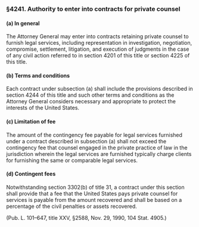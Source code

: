### §4241. Authority to enter into contracts for private counsel ###

#### (a) In general ####

The Attorney General may enter into contracts retaining private counsel to furnish legal services, including representation in investigation, negotiation, compromise, settlement, litigation, and execution of judgments in the case of any civil action referred to in section 4201 of this title or section 4225 of this title.

#### (b) Terms and conditions ####

Each contract under subsection (a) shall include the provisions described in section 4244 of this title and such other terms and conditions as the Attorney General considers necessary and appropriate to protect the interests of the United States.

#### (c) Limitation of fee ####

The amount of the contingency fee payable for legal services furnished under a contract described in subsection (a) shall not exceed the contingency fee that counsel engaged in the private practice of law in the jurisdiction wherein the legal services are furnished typically charge clients for furnishing the same or comparable legal services.

#### (d) Contingent fees ####

Notwithstanding section 3302(b) of title 31, a contract under this section shall provide that a fee that the United States pays private counsel for services is payable from the amount recovered and shall be based on a percentage of the civil penalties or assets recovered.

(Pub. L. 101–647, title XXV, §2588, Nov. 29, 1990, 104 Stat. 4905.)